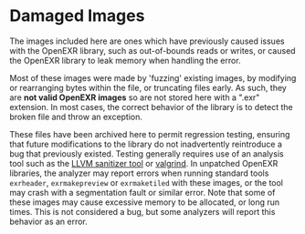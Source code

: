 # Damaged Images

The images included here are ones which have previously caused issues with the OpenEXR library, such as out-of-bounds reads or writes, or caused the OpenEXR library to leak memory when handling the error.

Most of these images were made by 'fuzzing' existing images, by modifying or rearranging bytes within the file, or truncating files early. As such, they are **not valid OpenEXR images** so are not stored here with a ".exr" extension.
In most cases, the correct behavior of the library is to detect the broken file and throw an exception.

These files have been archived here to permit regression testing, ensuring that future modifications to the library do not inadvertently reintroduce a bug that previously existed. Testing generally requires use of an analysis tool such as the [LLVM sanitizer tool](https://github.com/google/sanitizers/) or [valgrind](https://valgrind.org/).
In unpatched OpenEXR libraries, the analyzer may report errors when running standard tools `exrheader`, `exrmakepreview` or `exrmaketiled` with these images, or the tool may crash with a segmentation fault or similar error. Note that some of these images may cause excessive memory to be allocated, or long run times. This is not considered a bug, but some analyzers will report this behavior as an error.